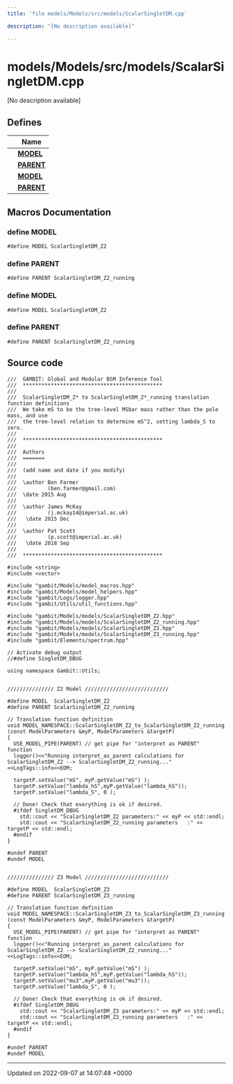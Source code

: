 ```yaml
---
title: 'file models/Models/src/models/ScalarSingletDM.cpp'

description: "[No description available]"

---
```


# models/Models/src/models/ScalarSingletDM.cpp

[No description available]

## Defines

|                | Name           |
| -------------- | -------------- |
|  | **[MODEL](/documentation/code/files/models_2src_2models_2scalarsingletdm_8cpp/#define-model)**  |
|  | **[PARENT](/documentation/code/files/models_2src_2models_2scalarsingletdm_8cpp/#define-parent)**  |
|  | **[MODEL](/documentation/code/files/models_2src_2models_2scalarsingletdm_8cpp/#define-model)**  |
|  | **[PARENT](/documentation/code/files/models_2src_2models_2scalarsingletdm_8cpp/#define-parent)**  |




## Macros Documentation

### define MODEL

```
#define MODEL ScalarSingletDM_Z2
```


### define PARENT

```
#define PARENT ScalarSingletDM_Z2_running
```


### define MODEL

```
#define MODEL ScalarSingletDM_Z2
```


### define PARENT

```
#define PARENT ScalarSingletDM_Z2_running
```


## Source code

```
///  GAMBIT: Global and Modular BSM Inference Tool
///  *********************************************
///
///  ScalarSingletDM_Z* to ScalarSingletDM_Z*_running translation function definitions
///  We take mS to be the tree-level MSbar mass rather than the pole mass, and use
///  the tree-level relation to determine mS^2, setting lambda_S to zero.
///
///  *********************************************
///
///  Authors
///  =======
///
///  (add name and date if you modify)
///
///  \author Ben Farmer
///          (ben.farmer@gmail.com)
///  \date 2015 Aug
///
///  \author James McKay
///          (j.mckay14@imperial.ac.uk)
///   \date 2015 Dec
///
///  \author Pat Scott
///          (p.scott@imperial.ac.uk)
///   \date 2018 Sep
///
///  *********************************************

#include <string>
#include <vector>

#include "gambit/Models/model_macros.hpp"
#include "gambit/Models/model_helpers.hpp"
#include "gambit/Logs/logger.hpp"
#include "gambit/Utils/util_functions.hpp"

#include "gambit/Models/models/ScalarSingletDM_Z2.hpp"
#include "gambit/Models/models/ScalarSingletDM_Z2_running.hpp"
#include "gambit/Models/models/ScalarSingletDM_Z3.hpp"
#include "gambit/Models/models/ScalarSingletDM_Z3_running.hpp"
#include "gambit/Elements/spectrum.hpp"

// Activate debug output
//#define SingletDM_DBUG

using namespace Gambit::Utils;


/////////////// Z2 Model ///////////////////////////

#define MODEL  ScalarSingletDM_Z2
#define PARENT ScalarSingletDM_Z2_running

// Translation function definition
void MODEL_NAMESPACE::ScalarSingletDM_Z2_to_ScalarSingletDM_Z2_running (const ModelParameters &myP, ModelParameters &targetP)
{
  USE_MODEL_PIPE(PARENT) // get pipe for "interpret as PARENT" function
  logger()<<"Running interpret_as_parent calculations for ScalarSingletDM_Z2 --> ScalarSingletDM_Z2_running..."<<LogTags::info<<EOM;

  targetP.setValue("mS", myP.getValue("mS") );
  targetP.setValue("lambda_hS",myP.getValue("lambda_hS"));
  targetP.setValue("lambda_S", 0 );

  // Done! Check that everything is ok if desired.
  #ifdef SingletDM_DBUG
    std::cout << "ScalarSingletDM_Z2 parameters:" << myP << std::endl;
    std::cout << "ScalarSingletDM_Z2_running parameters   :" << targetP << std::endl;
  #endif
}

#undef PARENT
#undef MODEL


/////////////// Z3 Model ///////////////////////////

#define MODEL  ScalarSingletDM_Z3
#define PARENT ScalarSingletDM_Z3_running

// Translation function definition
void MODEL_NAMESPACE::ScalarSingletDM_Z3_to_ScalarSingletDM_Z3_running (const ModelParameters &myP, ModelParameters &targetP)
{
  USE_MODEL_PIPE(PARENT) // get pipe for "interpret as PARENT" function
  logger()<<"Running interpret_as_parent calculations for ScalarSingletDM_Z2 --> ScalarSingletDM_Z2_running..."<<LogTags::info<<EOM;

  targetP.setValue("mS", myP.getValue("mS") );
  targetP.setValue("lambda_hS",myP.getValue("lambda_hS"));
  targetP.setValue("mu3",myP.getValue("mu3"));
  targetP.setValue("lambda_S", 0 );

  // Done! Check that everything is ok if desired.
  #ifdef SingletDM_DBUG
    std::cout << "ScalarSingletDM_Z3 parameters:" << myP << std::endl;
    std::cout << "ScalarSingletDM_Z3_running parameters   :" << targetP << std::endl;
  #endif
}

#undef PARENT
#undef MODEL
```


-------------------------------

Updated on 2022-09-07 at 14:07:48 +0000
